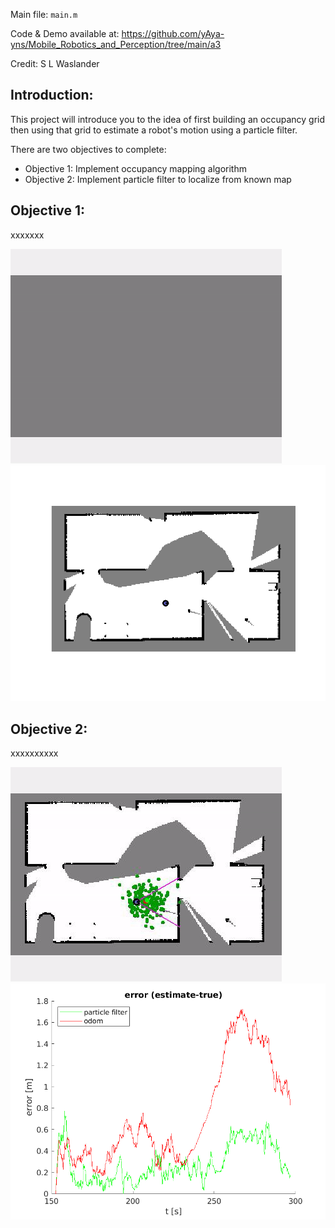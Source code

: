 Main file: `main.m`

Code & Demo available at: https://github.com/yAya-yns/Mobile_Robotics_and_Perception/tree/main/a3

Credit: S L Waslander

## Introduction: ##
This project will introduce you to the idea of first building an occupancy grid then using that grid to estimate a robot's motion using a particle filter.

There are two objectives to complete:
  - Objective 1: Implement occupancy mapping algorithm
  - Objective 2: Implement particle filter to localize from known map



## Objective 1: ##
xxxxxxx

![Alt text](/a3/q1.gif "TODO")
![Alt text](/a3/q1.png "TODO")


## Objective 2: ##
xxxxxxxxxx

![Alt text](/a3/q2.gif "TODO")
![Alt text](/a3/q2.png "TODO")

